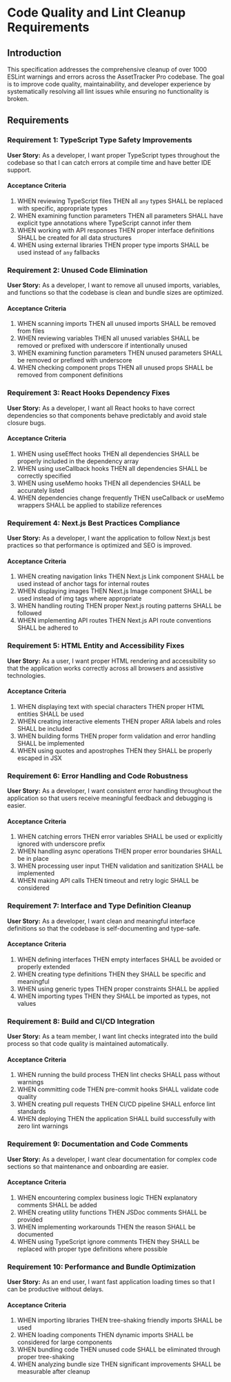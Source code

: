 # Code Quality and Lint Cleanup Requirements

## Introduction

This specification addresses the comprehensive cleanup of over 1000 ESLint warnings and errors across the AssetTracker Pro codebase. The goal is to improve code quality, maintainability, and developer experience by systematically resolving all lint issues while ensuring no functionality is broken.

## Requirements

### Requirement 1: TypeScript Type Safety Improvements

**User Story:** As a developer, I want proper TypeScript types throughout the codebase so that I can catch errors at compile time and have better IDE support.

#### Acceptance Criteria

1. WHEN reviewing TypeScript files THEN all `any` types SHALL be replaced with specific, appropriate types
2. WHEN examining function parameters THEN all parameters SHALL have explicit type annotations where TypeScript cannot infer them
3. WHEN working with API responses THEN proper interface definitions SHALL be created for all data structures
4. WHEN using external libraries THEN proper type imports SHALL be used instead of `any` fallbacks

### Requirement 2: Unused Code Elimination

**User Story:** As a developer, I want to remove all unused imports, variables, and functions so that the codebase is clean and bundle sizes are optimized.

#### Acceptance Criteria

1. WHEN scanning imports THEN all unused imports SHALL be removed from files
2. WHEN reviewing variables THEN all unused variables SHALL be removed or prefixed with underscore if intentionally unused
3. WHEN examining function parameters THEN unused parameters SHALL be removed or prefixed with underscore
4. WHEN checking component props THEN all unused props SHALL be removed from component definitions

### Requirement 3: React Hooks Dependency Fixes

**User Story:** As a developer, I want all React hooks to have correct dependencies so that components behave predictably and avoid stale closure bugs.

#### Acceptance Criteria

1. WHEN using useEffect hooks THEN all dependencies SHALL be properly included in the dependency array
2. WHEN using useCallback hooks THEN all dependencies SHALL be correctly specified
3. WHEN using useMemo hooks THEN all dependencies SHALL be accurately listed
4. WHEN dependencies change frequently THEN useCallback or useMemo wrappers SHALL be applied to stabilize references

### Requirement 4: Next.js Best Practices Compliance

**User Story:** As a developer, I want the application to follow Next.js best practices so that performance is optimized and SEO is improved.

#### Acceptance Criteria

1. WHEN creating navigation links THEN Next.js Link component SHALL be used instead of anchor tags for internal routes
2. WHEN displaying images THEN Next.js Image component SHALL be used instead of img tags where appropriate
3. WHEN handling routing THEN proper Next.js routing patterns SHALL be followed
4. WHEN implementing API routes THEN Next.js API route conventions SHALL be adhered to

### Requirement 5: HTML Entity and Accessibility Fixes

**User Story:** As a user, I want proper HTML rendering and accessibility so that the application works correctly across all browsers and assistive technologies.

#### Acceptance Criteria

1. WHEN displaying text with special characters THEN proper HTML entities SHALL be used
2. WHEN creating interactive elements THEN proper ARIA labels and roles SHALL be included
3. WHEN building forms THEN proper form validation and error handling SHALL be implemented
4. WHEN using quotes and apostrophes THEN they SHALL be properly escaped in JSX

### Requirement 6: Error Handling and Code Robustness

**User Story:** As a developer, I want consistent error handling throughout the application so that users receive meaningful feedback and debugging is easier.

#### Acceptance Criteria

1. WHEN catching errors THEN error variables SHALL be used or explicitly ignored with underscore prefix
2. WHEN handling async operations THEN proper error boundaries SHALL be in place
3. WHEN processing user input THEN validation and sanitization SHALL be implemented
4. WHEN making API calls THEN timeout and retry logic SHALL be considered

### Requirement 7: Interface and Type Definition Cleanup

**User Story:** As a developer, I want clean and meaningful interface definitions so that the codebase is self-documenting and type-safe.

#### Acceptance Criteria

1. WHEN defining interfaces THEN empty interfaces SHALL be avoided or properly extended
2. WHEN creating type definitions THEN they SHALL be specific and meaningful
3. WHEN using generic types THEN proper constraints SHALL be applied
4. WHEN importing types THEN they SHALL be imported as types, not values

### Requirement 8: Build and CI/CD Integration

**User Story:** As a team member, I want lint checks integrated into the build process so that code quality is maintained automatically.

#### Acceptance Criteria

1. WHEN running the build process THEN lint checks SHALL pass without warnings
2. WHEN committing code THEN pre-commit hooks SHALL validate code quality
3. WHEN creating pull requests THEN CI/CD pipeline SHALL enforce lint standards
4. WHEN deploying THEN the application SHALL build successfully with zero lint warnings

### Requirement 9: Documentation and Code Comments

**User Story:** As a developer, I want clear documentation for complex code sections so that maintenance and onboarding are easier.

#### Acceptance Criteria

1. WHEN encountering complex business logic THEN explanatory comments SHALL be added
2. WHEN creating utility functions THEN JSDoc comments SHALL be provided
3. WHEN implementing workarounds THEN the reason SHALL be documented
4. WHEN using TypeScript ignore comments THEN they SHALL be replaced with proper type definitions where possible

### Requirement 10: Performance and Bundle Optimization

**User Story:** As an end user, I want fast application loading times so that I can be productive without delays.

#### Acceptance Criteria

1. WHEN importing libraries THEN tree-shaking friendly imports SHALL be used
2. WHEN loading components THEN dynamic imports SHALL be considered for large components
3. WHEN bundling code THEN unused code SHALL be eliminated through proper tree-shaking
4. WHEN analyzing bundle size THEN significant improvements SHALL be measurable after cleanup